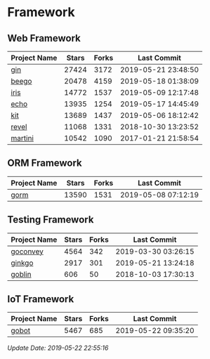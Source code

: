 # Framework

## Web Framework

| Project Name | Stars | Forks | Last Commit |
| ------------ | ----- | ----- | ----------- |
| [gin](https://github.com/gin-gonic/gin) | 27424 | 3172 | 2019-05-21 23:48:50 |
| [beego](https://github.com/astaxie/beego) | 20478 | 4159 | 2019-05-18 01:38:09 |
| [iris](https://github.com/kataras/iris) | 14772 | 1537 | 2019-05-09 12:17:48 |
| [echo](https://github.com/labstack/echo) | 13935 | 1254 | 2019-05-17 14:45:49 |
| [kit](https://github.com/go-kit/kit) | 13689 | 1437 | 2019-05-06 18:12:42 |
| [revel](https://github.com/revel/revel) | 11068 | 1331 | 2018-10-30 13:23:52 |
| [martini](https://github.com/go-martini/martini) | 10542 | 1090 | 2017-01-21 21:58:54 |

## ORM Framework

| Project Name | Stars | Forks | Last Commit |
| ------------ | ----- | ----- | ----------- |
| [gorm](https://github.com/jinzhu/gorm) | 13590 | 1531 | 2019-05-08 07:12:19 |

## Testing Framework

| Project Name | Stars | Forks | Last Commit |
| ------------ | ----- | ----- | ----------- |
| [goconvey](https://github.com/smartystreets/goconvey) | 4564 | 342 | 2019-03-30 03:26:15 |
| [ginkgo](https://github.com/onsi/ginkgo) | 2917 | 301 | 2019-05-21 13:24:18 |
| [goblin](https://github.com/franela/goblin) | 606 | 50 | 2018-10-03 17:30:13 |

## IoT Framework

| Project Name | Stars | Forks | Last Commit |
| ------------ | ----- | ----- | ----------- |
| [gobot](https://github.com/hybridgroup/gobot) | 5467 | 685 | 2019-05-22 09:35:20 |

*Update Date: 2019-05-22 22:55:16*